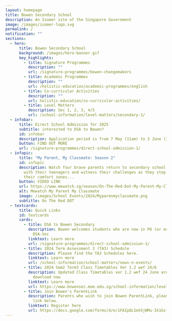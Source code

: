 ```yaml
---
layout: homepage
title: Bowen Secondary School
description: An Isomer site of the Singapore Government
image: /images/isomer-logo.svg
permalink: /
notification: ""
sections:
  - hero:
      title: Bowen Secondary School
      background: /images/hero-banner.gif
      key_highlights:
        - title: Signature Programmes
          description: ""
          url: /signature-programmes/bowen-changemakers
        - title: Academic Programmes
          description: ""
          url: /holistic-education/academic-programmes/english
        - title: Co-curricular Activities
          description: ""
          url: holistic-education/co-curricular-activities/
        - title: Level Matters
          description: Sec 1, 2, 3, 4/5
          url: /school-information/level-matters/secondary-1/
  - infobar:
      title: Direct School Admission for 2025
      subtitle: interested to DSA to Bowen?
      id: infobar
      description: Application period is from 7 May (11am) to 3 June (3pm)
      button: FIND OUT MORE
      url: /signature-programmes/direct-school-admission-1/
  - infopic:
      title: "My Parent, My Classmate: Season 2"
      id: infopic
      description: Watch four brave parents return to secondary school to reconnect
        with their teenagers and witness their challenges as they step out of
        their comfort zones...
      button: VIDEO LINK
      url: https://www.mewatch.sg/season/On-The-Red-Dot-My-Parent-My-Classmate-S2-432815
      alt: Mewatch My Parent My Classmate
      image: /images/School Events/2024/Myparenmyclassmate.png
      subtitle: On The Red DOT
  - textcards:
      title: Quick Links
      id: textcards
      cards:
        - title: DSA to Bowen Secondary
          description: Bowen welcomes students who are now in P6 (or equivalent) to apply
            DSA-Sec
          linktext: Learn more
          url: /signature-programmes/direct-school-admission-1/
        - title: 2024 Term Assessment 3 (TA3) Schedule
          description: Please find the TA3 Schedules here.
          linktext: Learn more
          url: /school-information/school-matters/news-n-events/
        - title: 2024 Sem2 Term3 Class Timetables Ver 1.2 wef 24/6
          description: Updated Class Timetables ver 1.2 wef 24 June are available to
            download now
          linktext: Learn more
          url: https://www.bowensec.moe.edu.sg/school-information/level-matters/secondary-1/class-timetables/
        - title: Join Bowen's ParentLink
          description: Parents who wish to join Bowen ParentLink, please register via the
            link below.
          linktext: Register here
          url: https://docs.google.com/forms/d/e/1FAIpQLSek5jWMu-Ik1Gxfht-VVy7vfdGIgLYBdf7Wssvx1Hz56QQZqQ/viewform
---
```

